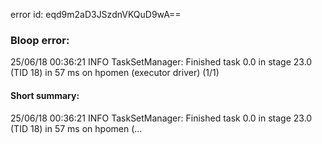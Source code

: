 error id: eqd9m2aD3JSzdnVKQuD9wA==
### Bloop error:

25/06/18 00:36:21 INFO TaskSetManager: Finished task 0.0 in stage 23.0 (TID 18) in 57 ms on hpomen (executor driver) (1/1)
#### Short summary: 

25/06/18 00:36:21 INFO TaskSetManager: Finished task 0.0 in stage 23.0 (TID 18) in 57 ms on hpomen (...